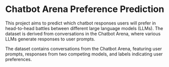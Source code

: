 # Chatbot Arena Preference Prediction

This project aims to predict which chatbot responses users will prefer in head-to-head battles between different large language models (LLMs). The dataset is derived from conversations in the Chatbot Arena, where various LLMs generate responses to user prompts.

The dataset contains conversations from the Chatbot Arena, featuring user prompts, responses from two competing models, and labels indicating user preferences.

